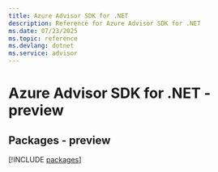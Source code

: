 ```yaml
---
title: Azure Advisor SDK for .NET
description: Reference for Azure Advisor SDK for .NET
ms.date: 07/23/2025
ms.topic: reference
ms.devlang: dotnet
ms.service: advisor
---
```

# Azure Advisor SDK for .NET - preview
## Packages - preview
[!INCLUDE [packages](advisor-index.md)]